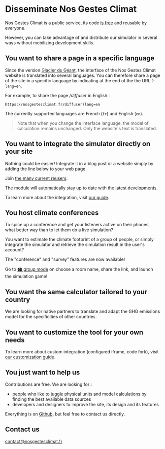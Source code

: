 # Disseminate Nos Gestes Climat

Nos Gestes Climat is a public service, its code <a href="/documentation">is free</a> and reusable by everyone.

However, you can take advantage of and distribute our simulator in several ways without mobilizing development skills.

## You want to share a page in a specific language

Since the version <a href="https://nosgestesclimat.fr/nouveautés/glacier-du-géant">Glacier du Géant</a>, the interface of the Nos Gestes Climat website is translated into several languages. You can therefore share a page of the site in a specific language by indicating at the end of the the URL `?lang=en`.

For example, to share the page _/diffuser_ in English :

`https://nosgestesclimat.fr/diffuser?lang=en`

The currently supported languages are French (`fr`) and English (`en`).

> Note that when you change the interface language, the model of calculation remains unchanged. Only the website's text is translated.

## You want to integrate the simulator directly on your site

Nothing could be easier! Integrate it in a blog post or a website simply by adding the line below to your web page.

<script id="nosgestesclimat" src="https://nosgestesclimat.fr/iframe.js"></script>

Join <a href="https://datagir.ademe.fr/apps/nos-gestes-climat/">the many current reusers</a>.

The module will automatically stay up to date with the <a href="/nouveautés">latest developments</a>.

To learn more about the integration, visit <a href="https://github.com/datagir/nosgestesclimat-site/blob/master/PERSONNALISATION.md">our guide</a>.

## You host climate conferences

To spice up a conference and get your listeners active on their phones, what better way than to let them do a live simulation?

You want to estimate the climate footprint of a group of people, or simply integrate the simulator and retrieve the simulation result in the user's account?

The "conference" and "survey" features are now available!

Go to <a href="/groupe">🏟️ group mode</a> on choose a room name, share the link, and launch the simulation game!

## You want the same calculator tailored to your country

We are looking for native partners to translate and adapt the GHG emissions model for the specificities of other countries.

## You want to customize the tool for your own needs

To learn more about custom integration (configured iframe, code fork), visit <a href="https://github.com/datagir/nosgestesclimat-site/blob/master/PERSONNALISATION.md">our customization guide</a>.

## You just want to help us

Contributions are free. We are looking for :

-   people who like to juggle physical units and model calculations by finding the best available data sources
-   developers and designers to improve the site, its design and its features

Everything is on <a href="https://github.com/datagir/?q=nosgestesclimat&type=&language=&sort=">Github</a>, but feel free to contact us directly.

## Contact us

contact@nosgestesclimat.fr
